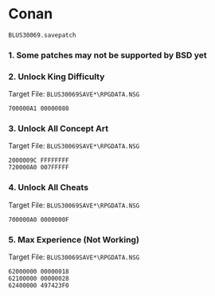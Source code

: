 #  Conan 

`BLUS30069.savepatch`

### 1.  Some patches may not be supported by BSD yet
### 2. Unlock King Difficulty

Target File: `BLUS30069SAVE*\RPGDATA.NSG`

```
700000A1 00000080
```

### 3. Unlock All Concept Art

Target File: `BLUS30069SAVE*\RPGDATA.NSG`

```
2000009C FFFFFFFF
720000A0 007FFFFF
```

### 4. Unlock All Cheats

Target File: `BLUS30069SAVE*\RPGDATA.NSG`

```
700000A0 0000000F
```

### 5. Max Experience (Not Working)

Target File: `BLUS30069SAVE*\RPGDATA.NSG`

```
62000000 00000018
62100000 00000028
62400000 497423F0
```

